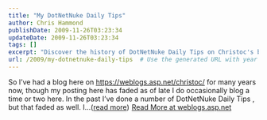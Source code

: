 ```yaml
---
title: "My DotNetNuke Daily Tips"
author: Chris Hammond
publishDate: 2009-11-26T03:23:34
updateDate: 2009-11-26T03:23:34
tags: []
excerpt: "Discover the history of DotNetNuke Daily Tips on Christoc's blog. Explore past posts and stay tuned for occasional new content. Read more on weblogs.asp.net."
url: /2009/my-dotnetnuke-daily-tips  # Use the generated URL with year
---
```

So I’ve had a blog here on https://weblogs.asp.net/christoc/ for many years now, though my posting here has faded as of late I do occasionally blog a time or two here. In the past I’ve done a number of DotNetNuke Daily Tips , but that faded as well. I...(<a href="https://weblogs.asp.net/christoc/archive/2009/11/26/my-dotnetnuke-daily-tips.aspx">read more</a>)<img src="https://weblogs.asp.net/aggbug.aspx?PostID=7265192" width="1" height="1"> <a href="https://weblogs.asp.net/christoc/archive/2009/11/26/my-dotnetnuke-daily-tips.aspx">Read More at weblogs.asp.net</a>

